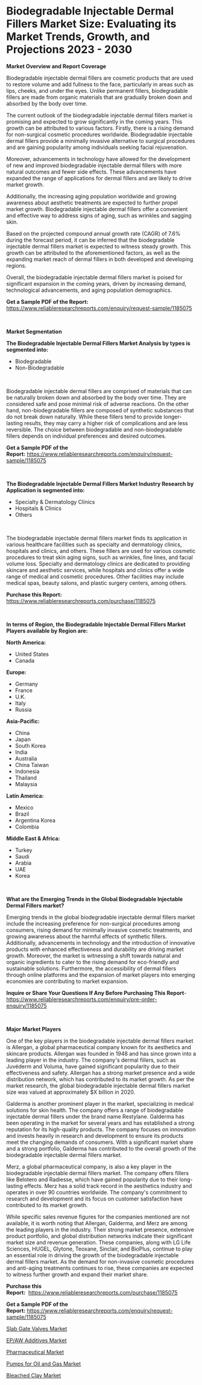 <p><h1>Biodegradable Injectable Dermal Fillers Market Size: Evaluating its Market Trends, Growth, and Projections 2023 - 2030</h1></p><p><strong>Market Overview and Report Coverage</strong></p>
<p><p>Biodegradable injectable dermal fillers are cosmetic products that are used to restore volume and add fullness to the face, particularly in areas such as lips, cheeks, and under the eyes. Unlike permanent fillers, biodegradable fillers are made from organic materials that are gradually broken down and absorbed by the body over time.</p><p>The current outlook of the biodegradable injectable dermal fillers market is promising and expected to grow significantly in the coming years. This growth can be attributed to various factors. Firstly, there is a rising demand for non-surgical cosmetic procedures worldwide. Biodegradable injectable dermal fillers provide a minimally invasive alternative to surgical procedures and are gaining popularity among individuals seeking facial rejuvenation.</p><p>Moreover, advancements in technology have allowed for the development of new and improved biodegradable injectable dermal fillers with more natural outcomes and fewer side effects. These advancements have expanded the range of applications for dermal fillers and are likely to drive market growth.</p><p>Additionally, the increasing aging population worldwide and growing awareness about aesthetic treatments are expected to further propel market growth. Biodegradable injectable dermal fillers offer a convenient and effective way to address signs of aging, such as wrinkles and sagging skin.</p><p>Based on the projected compound annual growth rate (CAGR) of 7.6% during the forecast period, it can be inferred that the biodegradable injectable dermal fillers market is expected to witness steady growth. This growth can be attributed to the aforementioned factors, as well as the expanding market reach of dermal fillers in both developed and developing regions.</p><p>Overall, the biodegradable injectable dermal fillers market is poised for significant expansion in the coming years, driven by increasing demand, technological advancements, and aging population demographics.</p></p>
<p><strong>Get a Sample PDF of the Report:</strong> <a href="https://www.reliableresearchreports.com/enquiry/request-sample/1185075">https://www.reliableresearchreports.com/enquiry/request-sample/1185075</a></p>
<p>&nbsp;</p>
<p><strong>Market Segmentation</strong></p>
<p><strong>The Biodegradable Injectable Dermal Fillers Market Analysis by types is segmented into:</strong></p>
<p><ul><li>Biodegradable</li><li>Non-Biodegradable</li></ul></p>
<p>&nbsp;</p>
<p><p>Biodegradable injectable dermal fillers are comprised of materials that can be naturally broken down and absorbed by the body over time. They are considered safe and pose minimal risk of adverse reactions. On the other hand, non-biodegradable fillers are composed of synthetic substances that do not break down naturally. While these fillers tend to provide longer-lasting results, they may carry a higher risk of complications and are less reversible. The choice between biodegradable and non-biodegradable fillers depends on individual preferences and desired outcomes.</p></p>
<p><strong>Get a Sample PDF of the Report:</strong>&nbsp;<a href="https://www.reliableresearchreports.com/enquiry/request-sample/1185075">https://www.reliableresearchreports.com/enquiry/request-sample/1185075</a></p>
<p>&nbsp;</p>
<p><strong>The Biodegradable Injectable Dermal Fillers Market Industry Research by Application is segmented into:</strong></p>
<p><ul><li>Specialty & Dermatology Clinics</li><li>Hospitals & Clinics</li><li>Others</li></ul></p>
<p>&nbsp;</p>
<p><p>The biodegradable injectable dermal fillers market finds its application in various healthcare facilities such as specialty and dermatology clinics, hospitals and clinics, and others. These fillers are used for various cosmetic procedures to treat skin aging signs, such as wrinkles, fine lines, and facial volume loss. Specialty and dermatology clinics are dedicated to providing skincare and aesthetic services, while hospitals and clinics offer a wide range of medical and cosmetic procedures. Other facilities may include medical spas, beauty salons, and plastic surgery centers, among others.</p></p>
<p><strong>Purchase this Report:</strong>&nbsp; <a href="https://www.reliableresearchreports.com/purchase/1185075">https://www.reliableresearchreports.com/purchase/1185075</a></p>
<p>&nbsp;</p>
<p><strong>In terms of Region, the Biodegradable Injectable Dermal Fillers Market Players available by Region are:</strong></p>
<p>
    <p> <strong> North America: </strong>
        <ul>
            <li>United States</li>
            <li>Canada</li>
        </ul>
        </p> 
    <p> <strong> Europe: </strong>
        <ul>
            <li>Germany</li>
            <li>France</li>
            <li>U.K.</li>
            <li>Italy</li>
            <li>Russia</li>
        </ul>
        </p> 
    <p> <strong> Asia-Pacific: </strong>
        <ul>
            <li>China</li>
            <li>Japan</li>
            <li>South Korea</li>
            <li>India</li>
            <li>Australia</li>
            <li>China Taiwan</li>
            <li>Indonesia</li>
            <li>Thailand</li>
            <li>Malaysia</li>
        </ul>
        </p> 
    <p> <strong> Latin America: </strong>
        <ul>
            <li>Mexico</li>
            <li>Brazil</li>
            <li>Argentina Korea</li>
            <li>Colombia</li>
        </ul>
        </p> 
    <p> <strong> Middle East & Africa: </strong>
        <ul>
            <li>Turkey</li>
            <li>Saudi</li>
            <li>Arabia</li>
            <li>UAE</li>
            <li>Korea</li>
        </ul>
    </p>
    </p>
<p>&nbsp;</p>
<p><strong>What are the Emerging Trends in the Global Biodegradable Injectable Dermal Fillers market?</strong></p>
<p><p>Emerging trends in the global biodegradable injectable dermal fillers market include the increasing preference for non-surgical procedures among consumers, rising demand for minimally invasive cosmetic treatments, and growing awareness about the harmful effects of synthetic fillers. Additionally, advancements in technology and the introduction of innovative products with enhanced effectiveness and durability are driving market growth. Moreover, the market is witnessing a shift towards natural and organic ingredients to cater to the rising demand for eco-friendly and sustainable solutions. Furthermore, the accessibility of dermal fillers through online platforms and the expansion of market players into emerging economies are contributing to market expansion.</p></p>
<p><strong>Inquire or Share Your Questions If Any Before Purchasing This Report</strong>- <a href="https://www.reliableresearchreports.com/enquiry/pre-order-enquiry/1185075">https://www.reliableresearchreports.com/enquiry/pre-order-enquiry/1185075</a></p>
<p>&nbsp;</p>
<p><strong>Major Market Players</strong></p>
<p><p>One of the key players in the biodegradable injectable dermal fillers market is Allergan, a global pharmaceutical company known for its aesthetics and skincare products. Allergan was founded in 1948 and has since grown into a leading player in the industry. The company's dermal fillers, such as Juvéderm and Voluma, have gained significant popularity due to their effectiveness and safety. Allergan has a strong market presence and a wide distribution network, which has contributed to its market growth. As per the market research, the global biodegradable injectable dermal fillers market size was valued at approximately $X billion in 2020.</p><p>Galderma is another prominent player in the market, specializing in medical solutions for skin health. The company offers a range of biodegradable injectable dermal fillers under the brand name Restylane. Galderma has been operating in the market for several years and has established a strong reputation for its high-quality products. The company focuses on innovation and invests heavily in research and development to ensure its products meet the changing demands of consumers. With a significant market share and a strong portfolio, Galderma has contributed to the overall growth of the biodegradable injectable dermal fillers market.</p><p>Merz, a global pharmaceutical company, is also a key player in the biodegradable injectable dermal fillers market. The company offers fillers like Belotero and Radiesse, which have gained popularity due to their long-lasting effects. Merz has a solid track record in the aesthetics industry and operates in over 90 countries worldwide. The company's commitment to research and development and its focus on customer satisfaction have contributed to its market growth.</p><p>While specific sales revenue figures for the companies mentioned are not available, it is worth noting that Allergan, Galderma, and Merz are among the leading players in the industry. Their strong market presence, extensive product portfolio, and global distribution networks indicate their significant market size and revenue generation. These companies, along with LG Life Sciences, HUGEL, Glytone, Teoxane, Sinclair, and BioPlus, continue to play an essential role in driving the growth of the biodegradable injectable dermal fillers market. As the demand for non-invasive cosmetic procedures and anti-aging treatments continues to rise, these companies are expected to witness further growth and expand their market share.</p></p>
<p><strong>Purchase this Report:</strong>&nbsp;&nbsp;<a href="https://www.reliableresearchreports.com/purchase/1185075">https://www.reliableresearchreports.com/purchase/1185075</a></p>
<p></p>
<p><strong>Get a Sample PDF of the Report:</strong>&nbsp;<a href="https://www.reliableresearchreports.com/enquiry/request-sample/1185075">https://www.reliableresearchreports.com/enquiry/request-sample/1185075</a></p>
<p><p><a href="https://medium.com/@luispacocha/slab-gate-valves-market-size-reveals-the-best-marketing-channels-in-global-industry-ed2204a92491">Slab Gate Valves Market</a></p><p><a href="https://github.com/marloy8/Market-Research-Report-List-1/blob/main/epaw-additives-market.md">EP/AW Additives Market</a></p><p><a href="https://medium.com/@dashawnmoen/analyzing-pharmaceutical-market-global-industry-perspective-and-forecast-2023-to-2030-2a629b6c6cba">Pharmaceutical Market</a></p><p><a href="https://medium.com/@javiermante/pumps-for-oil-and-gas-market-trends-and-market-analysis-forecasted-for-period-2023-2030-0df10d31a219">Pumps for Oil and Gas Market</a></p><p><a href="https://github.com/mahnoor2003/Market-Research-Report-List-1/blob/main/bleached-clay-market.md">Bleached Clay Market</a></p></p>
